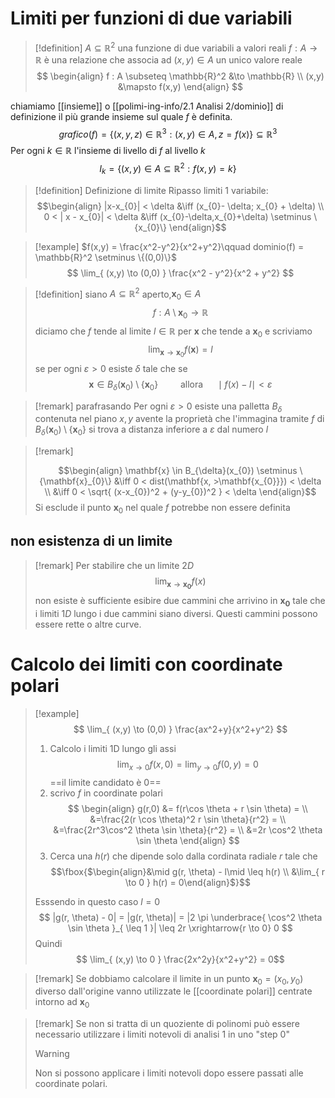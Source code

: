 # Limiti per funzioni di due variabili

>[!definition]
>$A \subseteq \mathbb{R}^2$ una funzione di due variabili a valori reali $f:A \to \mathbb{R}$ è una relazione che associa ad $(x,y) \in A$ un unico valore reale
> $$ \begin{align}
>f : A \subseteq \mathbb{R}^2 &\to \mathbb{R} \\
> (x,y) &\mapsto f(x,y)
>\end{align} $$ 


chiamiamo [[insieme]] o [[polimi-ing-info/2.1 Analisi 2/dominio]] di definizione il più grande insieme sul quale $f$ è definita.
$$ grafico(f) = \{(x,y,z) \in \mathbb{R}^3 : (x,y) \in A, z = f(x)\} \subseteq \mathbb{R}^3$$
Per ogni $k \in \mathbb{R}$ l'insieme di livello di $f$ al livello $k$ 
$$ I_{k} = \{(x,y) \in A \subseteq \mathbb{R}^2 : f(x,y) = k\} $$

>[!definition] Definizione di limite
>Ripasso limiti 1 variabile:
>$$\begin{align}
>|x-x_{0}| < \delta &\iff (x_{0}- \delta; x_{0} + \delta) \\
>0 < | x - x_{0}| < \delta &\iff (x_{0}-\delta,x_{0}+\delta) \setminus \{x_{0}\} 
>\end{align}$$

>[!example]
>$f(x,y) = \frac{x^2-y^2}{x^2+y^2}\qquad dominio(f) = \mathbb{R}^2 \setminus \{(0,0)\}$
> $$ \lim_{ (x,y) \to (0,0) }  \frac{x^2 - y^2}{x^2 + y^2} $$


>[!definition] 
>siano $A \subseteq \mathbb{R}^2$ aperto,$\mathbf{x}_{0} \in A$
> $$ f : A \setminus {\mathbf{x}_{0}} \to \mathbb{R} $$
> diciamo che $f$ tende al limite $l \in \mathbb{R}$ per $\mathbf{x}$ che tende a $\mathbf{x}_{0}$ e scriviamo
> $$ \lim_{ \mathbf{x} \to \mathbf{x}_{0} } f(\mathbf{x})  = l$$
> se per ogni $\varepsilon > 0$ esiste $\delta$ tale che se
>  $$ \mathbf{x} \in B_{\delta} (\mathbf{x}_{0}) \setminus \{\mathbf{x}_{0}\}\qquad \text{ allora }\quad \mid f(x) - l\mid < \varepsilon$$


>[!remark] parafrasando
>Per ogni $\varepsilon > 0$ esiste una palletta $B_{\delta}$  contenuta nel piano $x,y$ avente la proprietà che l'immagina tramite $f$ di $B_{\delta}(\mathbf{x}_{0}) \setminus \{\mathbf{x}_{0}\}$ si trova a distanza inferiore a $\varepsilon$ dal numero $l$


>[!remark]
>
>$$\begin{align}
\mathbf{x} \in B_{\delta}(x_{0}) \setminus \{\mathbf{x}_{0}\} &\iff 0 < dist(\mathbf{x, >\mathbf{x_{0}}}) < \delta \\
&\iff 0 < \sqrt{ (x-x_{0})^2 + (y-y_{0})^2 } < \delta
\end{align}$$
Si esclude il punto $\mathbf{x}_{0}$ nel quale $f$ potrebbe non essere definita

## non esistenza di un limite
>[!remark]
Per stabilire che un limite $2D$
 $$ \lim_{ \mathbf{x} \to \mathbf{x_{0}} }f(x)  $$ non esiste è sufficiente esibire due cammini che arrivino in $\mathbf{x_{0}}$ tale che i limiti $1D$ lungo i due cammini siano diversi. Questi cammini possono essere rette o altre curve.

# Calcolo dei limiti con coordinate polari
>[!example]
>$$ \lim_{ (x,y) \to (0,0) } \frac{ax^2+y}{x^2+y^2}  $$
>
>1. Calcolo i limiti 1D lungo gli assi
> $$
>\lim_{ x \to 0 } f(x,0) = \lim_{ y \to 0 } f(0,y) = 0
>$$
>==il limite candidato è $0$==
>2. scrivo $f$ in coordinate polari
> $$ \begin{align}
>g(r,0) &= f(r\cos \theta + r \sin \theta) =  \\
> &=\frac{2(r \cos \theta)^2 r \sin \theta}{r^2} = \\
> &=\frac{2r^3\cos^2 \theta \sin \theta}{r^2} = \\
 &=2r \cos^2 \theta \sin \theta
>\end{align} $$
>3. Cerca una $h(r)$ che dipende solo dalla cordinata radiale $r$ tale che
> $$\fbox{$\begin{align}&\mid g(r, \theta) - l\mid \leq h(r) \\
&\lim_{ r \to 0 } h(r) = 0\end{align}$}$$
>
>Esssendo in questo caso $l=0$
>$$ |g(r, \theta) - 0| = |g(r, \theta)| = |2 \pi \underbrace{ \cos^2 \theta \sin \theta }_{ \leq 1 }| \leq 2r \xrightarrow{r \to 0} 0 $$
>Quindi
>$$ \lim_{ (x,y) \to 0 } \frac{2x^2y}{x^2+y^2} = 0$$


>[!remark]
>Se dobbiamo calcolare il limite in un punto $\mathbf{x}_{0} = (x_{0},y_{0})$ diverso dall'origine vanno utilizzate le [[coordinate polari]] centrate intorno ad $\mathbf{x}_{0}$


>[!remark]
>Se non si tratta di un quoziente di polinomi può essere necessario utilizzare i limiti notevoli di analisi 1 in uno "step 0"
>
>>[!warning]
>>Non si possono applicare i limiti notevoli dopo essere passati alle coordinate polari.


